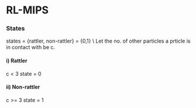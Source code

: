 # RL-MIPS
### States
states = {rattler, non-rattler} = {0,1} \\
Let the no. of other particles a prticle is in contact with be c.
#### i) Rattler 
c < 3
state = 0
#### ii) Non-rattler
c >= 3
state = 1
